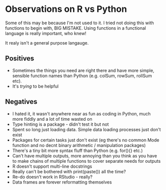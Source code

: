 # Observations on R vs Python

Some of this may be because I'm not used to it. I tried not doing this with functions to begin with, BIG MISTAKE. Using functions in a functional language is really important, who knew!

It realy isn't a general purpose langauge.

## Positives

* Sometimes the things you need are right there and have more simple, sensible function names than Python (e.g. colSum, rowSum, rollSum etc).
* It's *trying* to be helpful

## Negatives

* I hated it, it wasn't anywhere near as fun as coding in Python, much more fiddly and a lot of time wasted on 
* Type hinting is a package - didn't test it but not
* Spent so long just loading data. Simple data loading processes just don't exist
* Packages for certain tasks just don't exist (eg there's no common Mode function and no decnt binary arithmetic / manipulation packages)
* There's a tiny bit more syntax fluff than Python (e.g. for(){} etc.)
* Can't have multiple outputs, more annoying than you think as you have to make chains of multiple functions to cover separate needs for outputs
* R doesn't support multi-line docstrings
* Really can't be bothered with print(paste()) all the time?
* Re-do doesn't work in RStudio - really?
* Data frames are forever reformatting themselves 